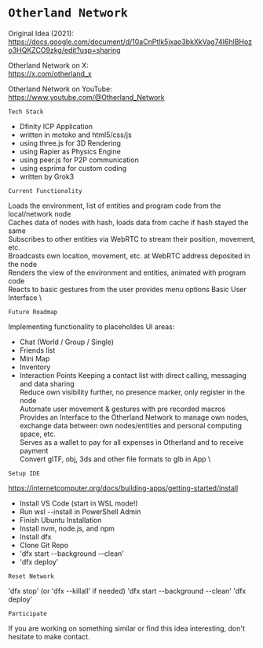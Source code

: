 # `Otherland Network`

Original Idea (2021): \
https://docs.google.com/document/d/10aCnPtlk5jxao3bkXkVag74I6hlBHozo3HQKZCO9zkg/edit?usp=sharing 

Otherland Network on X: \
https://x.com/otherland_x

Otherland Network on YouTube: \
https://www.youtube.com/@Otherland_Network

`Tech Stack`

- Dfinity ICP Application
- written in motoko and html5/css/js
- using three.js for 3D Rendering
- using Rapier as Physics Engine
- using peer.js for P2P communication
- using esprima for custom coding
- written by Grok3

`Current Functionality`

Loads the environment, list of entities and program code from the local/network node \
Caches data of nodes with hash, loads data from cache if hash stayed the same \
Subscribes to other entities via WebRTC to stream their position, movement, etc. \
Broadcasts own location, movement, etc. at WebRTC address deposited in the node \
Renders the view of the environment and entities, animated with program code \
Reacts to basic gestures from the user provides menu options Basic User Interface \

`Future Roadmap`

Implementing functionality to placeholdes UI areas:
- Chat (World / Group / Single)
- Friends list
- Mini Map
- Inventory
- Interaction Points
Keeping a contact list with direct calling, messaging and data sharing \
Reduce own visibility further, no presence marker, only register in the node \
Automate user movement & gestures with pre recorded macros \
Provides an Interface to the Otherland Network to manage own nodes, exchange data between own nodes/entities and personal computing space, etc. \
Serves as a wallet to pay for all expenses in Otherland and to receive payment \
Convert glTF, obj, 3ds and other file formats to glb in App \

`Setup IDE`

https://internetcomputer.org/docs/building-apps/getting-started/install 
- Install VS Code (start in WSL mode!)
- Run wsl --install in PowerShell Admin
- Finish Ubuntu Installation
- Install nvm, node.js, and npm
- Install dfx
- Clone Git Repo
- 'dfx start --background --clean'
- 'dfx deploy'

`Reset Network`

'dfx stop' (or 'dfx --killall' if needed)
'dfx start --background --clean'
'dfx deploy'

`Participate`

If you are working on something similar or find this idea interesting, don't hesitate to make contact.